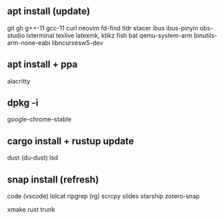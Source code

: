 ## apt install (update)

git
gh
g++-11
gcc-11
curl
neovim
fd-find
tldr
stacer
ibus ibus-pinyin
obs-studio
lxterminal
texlive
latexmk, ktikz
fish
bat
qemu-system-arm
binutils-arm-none-eabi
libncursesw5-dev

## apt install + ppa
alacritty

## dpkg -i
google-chrome-stable

## cargo install + rustup update
dust (du-dust)
lsd


## snap install (refresh)
code (vscode)
lolcat
ripgrep (rg)
scrcpy
slides
starship
zotero-snap

xmake
rust
trunk
